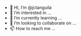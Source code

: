 - 👋 Hi, I’m @jctanguila
- 👀 I’m interested in ...
- 🌱 I’m currently learning ...
- 💞️ I’m looking to collaborate on ...
- 📫 How to reach me ...

<!---
jctanguila/jctanguila is a ✨ special ✨ repository because its `README.md` (this file) appears on your GitHub profile.
You can click the Preview link to take a look at your changes.
--->
